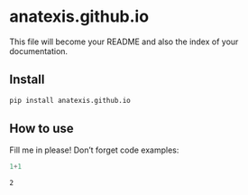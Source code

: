 # anatexis.github.io

<!-- WARNING: THIS FILE WAS AUTOGENERATED! DO NOT EDIT! -->

This file will become your README and also the index of your
documentation.

## Install

``` sh
pip install anatexis.github.io
```

## How to use

Fill me in please! Don’t forget code examples:

``` python
1+1
```

    2
